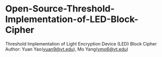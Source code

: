 # Open-Source-Threshold-Implementation-of-LED-Block-Cipher
Threshold Implementation of Light Encryption Device (LED) Block Cipher
Author: Yuan Yao(yuan9@vt.edu), Mo Yang(ymo6@vt.edu)
